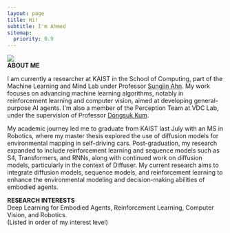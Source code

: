 ```yaml
---
layout: page
title: Hi!
subtitle: I'm Ahmed
sitemap:
  priority: 0.9
---
```

<div class="image-cropper">
  <img src="{{ '/assets/img/personal.png' | prepend: site.baseurl }}" class="rounded" />
</div>

<!-- <img src="{{ '/assets/img/personal.jpg' | prepend: site.baseurl }}" class=rounded id="about-img"> -->

<div id="describe-text">
  <strong> ABOUT ME </strong>
  <p>
    I am currently a researcher at KAIST in the School of Computing, part of the Machine Learning and Mind Lab under Professor <a href="https://mlml.kaist.ac.kr/sungjinahn">Sungjin Ahn</a>. My work focuses on advancing machine learning algorithms, notably in reinforcement learning and computer vision, aimed at developing general-purpose AI agents. I'm also a member of the Perception Team at VDC Lab, under the supervision of Professor <a href="http://vdclab.kaist.ac.kr/bbs/board.php?bo_table=sub1_1">Dongsuk Kum</a>. 
  </p>
  <p>
    My academic journey led me to graduate from KAIST last July with an MS in Robotics, where my master thesis explored the use of diffusion models for environmental mapping in self-driving cars. Post-graduation, my research expanded to include reinforcement learning and sequence models such as S4, Transformers, and RNNs, along with continued work on diffusion models, particularly in the context of Diffuser. My current research aims to integrate diffusion models, sequence models, and reinforcement learning to enhance the environmental modeling and decision-making abilities of embodied agents.
  </p>
  <p>
    <strong> RESEARCH INTERESTS </strong>
    <br> Deep Learning for Embodied Agents, Reinforcement Learning, Computer Vision, and Robotics. <br/> (Listed in order of my interest level)
  </p>
</div>
